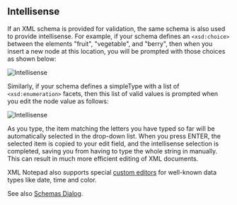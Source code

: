 
## Intellisense

If an XML schema is provided for validation, the same schema is also used to provide intellisense. For example, if
your schema defines an `<xsd:choice>` between the elements "fruit", "vegetable", and "berry", then when you insert a new
node at this location, you will be prompted with those choices as shown below:

![Intellisense](../assets/images/intellisense.jpg)

Similarly, if your schema defines a simpleType with a list of `<xsd:enumeration>` facets, then this list of valid values
is prompted when you edit the node value as follows:

![Intellisense](../assets/images/intellisense2.jpg)

As you type, the item matching the letters you have typed so far will be automatically selected in the drop-down
list. When you press ENTER, the selected item is copied to your edit field, and the intellisense selection is completed,
saving you from having to type the whole string in manually. This can result in much more efficient editing of XML
documents.

XML Notepad also supports special [custom editors](customeditors.md) for well-known data types like date, time and
color.

See also [Schemas Dialog](schemas.md).
